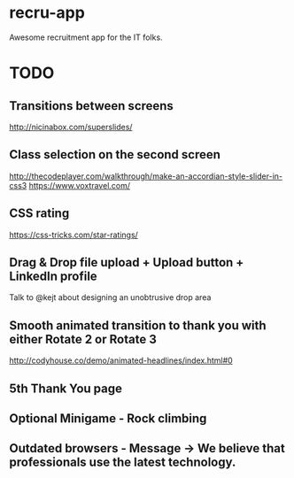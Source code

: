 # recru-app

Awesome recruitment app for the IT folks.

# TODO

## Transitions between screens
http://nicinabox.com/superslides/

## Class selection on the second screen
http://thecodeplayer.com/walkthrough/make-an-accordian-style-slider-in-css3
https://www.voxtravel.com/

## CSS rating
https://css-tricks.com/star-ratings/

## Drag & Drop file upload + Upload button + LinkedIn profile
Talk to @kejt about designing an unobtrusive drop area

## Smooth animated transition to thank you with either Rotate 2 or Rotate 3
http://codyhouse.co/demo/animated-headlines/index.html#0

## 5th Thank You page

## Optional Minigame - Rock climbing

## Outdated browsers - Message -> We believe that professionals use the latest technology.
